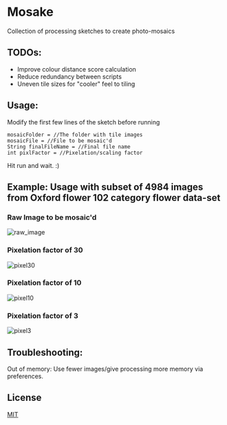 # Mosake
Collection of processing sketches to create photo-mosaics

## TODOs:
- Improve colour distance score calculation
- Reduce redundancy between scripts
- Uneven tile sizes for "cooler" feel to tiling

## Usage:
Modify the first few lines of the sketch before running
```
mosaicFolder = //The folder with tile images
mosaicFile = //File to be mosaic'd
String finalFileName = //Final file name
int pixlFactor = //Pixelation/scaling factor
```
Hit run and wait. :)

## Example: Usage with subset of 4984 images from Oxford flower 102 category flower data-set 
### Raw Image to be mosaic'd
![raw_image](https://cloud.githubusercontent.com/assets/11968702/23606779/3cc398b2-0288-11e7-9a66-4e81af3e07e3.jpg)

### Pixelation factor of 30
![pixel30](https://cloud.githubusercontent.com/assets/11968702/23606770/337bbd52-0288-11e7-91ee-9a29b3191099.png)

### Pixelation factor of 10
![pixel10](https://cloud.githubusercontent.com/assets/11968702/23606769/336a67dc-0288-11e7-883f-b2f23a02b92f.png)

### Pixelation factor of 3
![pixel3](https://cloud.githubusercontent.com/assets/11968702/23606768/334b1e68-0288-11e7-9582-570c99723249.png)

## Troubleshooting:
Out of memory: Use fewer images/give processing more memory via preferences.

## License
[MIT](https://github.com/Ra41P/Mosake/blob/master/LICENSE)
